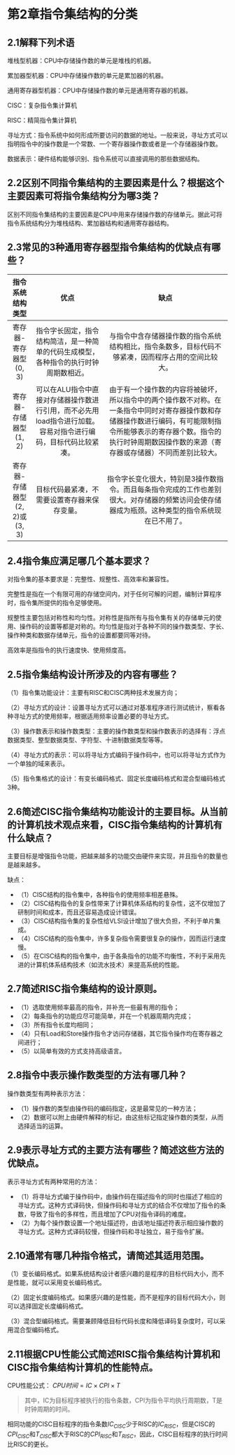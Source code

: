 # 第2章指令集结构的分类
## 2.1解释下列术语
堆栈型机器：CPU中存储操作数的单元是堆栈的机器。

累加器型机器：CPU中存储操作数的单元是累加器的机器。

通用寄存器型机器：CPU中存储操作数的单元是通用寄存器的机器。

CISC：复杂指令集计算机

RISC：精简指令集计算机

寻址方式：指令系统中如何形成所要访问的数据的地址。一般来说，寻址方式可以指明指令中的操作数是一个常数、一个寄存器操作数或者是一个存储器操作数。

数据表示：硬件结构能够识别、指令系统可以直接调用的那些数据结构。

## 2.2区别不同指令集结构的主要因素是什么？根据这个主要因素可将指令集结构分为哪3类？
区别不同指令集结构的主要因素是CPU中用来存储操作数的存储单元。据此可将指令系统结构分为堆栈结构、累加器结构和通用寄存器结构。

## 2.3常见的3种通用寄存器型指令集结构的优缺点有哪些？
指令系统结构类型|优点|缺点
:-:|:-:|:-:
寄存器-寄存器型<br>(0, 3)|指令字长固定，指令结构简洁，是一种简单的代码生成模型，各种指令的执行时钟周期数相近。|与指令中含存储器操作数的指令系统结构相比，指令条数多，目标代码不够紧凑，因而程序占用的空间比较大。
寄存器-存储器型<br>(1, 2)|可以在ALU指令中直接对存储器操作数进行引用，而不必先用load指令进行加载。容易对指令进行编码，目标代码比较紧凑。|由于有一个操作数的内容将被破坏，所以指令中的两个操作数不对称。在一条指令中同时对寄存器操作数和存储器操作数进行编码，有可能限制指令所能够表示的寄存器个数。指令的执行时钟周期数因操作数的来源（寄存器或存储器）不同而差别比较大。
寄存器-存储器型<br>(2, 2)或(3, 3)|目标代码最紧凑，不需要设置寄存器来保存变量。|指令字长变化很大，特别是3操作数指令。而且每条指令完成的工作也差别很大。对存储器的频繁访问会使存储器成为瓶颈。这种类型的指令系统现在已不用了。

## 2.4指令集应满足哪几个基本要求？
对指令集的基本要求是：完整性、规整性、高效率和兼容性。

完整性是指在一个有限可用的存储空间内，对于任何可解的问题，编制计算程序时，指令集所提供的指令足够使用。

规整性主要包括对称性和均匀性。对称性是指所有与指令集有关的存储单元的使用、操作码的设置等都是对称的。均匀性是指对于各种不同的操作数类型、字长、操作种类和数据存储单元，指令的设置都要同等对待。

高效率是指指令的执行速度快、使用频度高。

## 2.5指令集结构设计所涉及的内容有哪些？
（1）指令集功能设计：主要有RISC和CISC两种技术发展方向；

（2）寻址方式的设计：设置寻址方式可以通过对基准程序进行测试统计，察看各种寻址方式的使用频率，根据适用频率设置必要的寻址方式。

（3）操作数表示和操作数类型：主要的操作数类型和操作数表示的选择有：浮点数据类型、整型数据类型、字符型、十进制数据类型等等。

（4）寻址方式的表示：可以将寻址方式编码于操作码中，也可以将寻址方式作为一个单独的域来表示。

（5）指令集格式的设计：有变长编码格式、固定长度编码格式和混合型编码格式3种。

## 2.6简述CISC指令集结构功能设计的主要目标。从当前的计算机技术观点来看，CISC指令集结构的计算机有什么缺点？
主要目标是增强指令功能，把越来越多的功能交由硬件来实现，并且指令的数量也是越来越多。

缺点：
- （1）CISC结构的指令集中，各种指令的使用频率相差悬殊。
- （2）CISC结构指令的复杂性带来了计算机体系结构的复杂性，这不仅增加了研制时间和成本，而且还容易造成设计错误。
- （3）CISC结构指令集的复杂性给VLSI设计增加了很大负担，不利于单片集成。
- （4）CISC结构的指令集中，许多复杂指令需要很复杂的操作，因而运行速度慢。
- （5）在CISC结构的指令集中，由于各条指令的功能不均衡性，不利于采用先进的计算机体系结构技术（如流水技术）来提高系统的性能。

## 2.7简述RISC指令集结构的设计原则。
- （1）选取使用频率最高的指令，并补充一些最有用的指令；
- （2）每条指令的功能应尽可能简单，并在一个机器周期内完成；
- （3）所有指令长度均相同；
- （4）只有Load和Store操作指令才访问存储器，其它指令操作均在寄存器之间进行；
- （5）以简单有效的方式支持高级语言。

## 2.8指令中表示操作数类型的方法有哪几种？
操作数类型有两种表示方法：
- （1）操作数的类型由操作码的编码指定，这是最常见的一种方法；
- （2）数据可以附上由硬件解释的标记，由这些标记指定操作数的类型，从而选择适当的运算。

## 2.9表示寻址方式的主要方法有哪些？简述这些方法的优缺点。
表示寻址方式有两种常用的方法：
- （1）将寻址方式编于操作码中，由操作码在描述指令的同时也描述了相应的寻址方式。这种方式译码快，但操作码和寻址方式的结合不仅增加了指令的条数，导致了指令的多样性，而且增加了CPU对指令译码的难度。
- （2）为每个操作数设置一个地址描述符，由该地址描述符表示相应操作数的寻址方式。这种方式译码较慢，但操作码和寻址独立，易于指令扩展。


## 2.10通常有哪几种指令格式，请简述其适用范围。
（1）变长编码格式。如果系统结构设计者感兴趣的是程序的目标代码大小，而不是性能，就可以采用变长编码格式。

（2）固定长度编码格式。如果感兴趣的是性能，而不是程序的目标代码大小，则可以选择固定长度编码格式。

（3）混合型编码格式。需要兼顾降低目标代码长度和降低译码复杂度时，可以采用混合型编码格式。

## 2.11根据CPU性能公式简述RISC指令集结构计算机和CISC指令集结构计算机的性能特点。
CPU性能公式： $CPU时间=IC×CPI×T$
> 其中，IC为目标程序被执行的指令条数，CPI为指令平均执行周期数，T是时钟周期的时间。

相同功能的CISC目标程序的指令条数$IC_{CISC}$少于RISC的$IC_{RISC}$，但是CISC的$CPI_{CISC}$和$T_{CISC}$都大于RISC的$CPI_{RISC}$和$T_{RISC}$，因此，CISC目标程序的执行时间比RISC的更长。

















